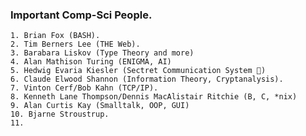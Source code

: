 ### Important Comp-Sci People.

    1. Brian Fox (BASH).
    2. Tim Berners Lee (THE Web).
    3. Barabara Liskov (Type Theory and more)
    4. Alan Mathison Turing (ENIGMA, AI)
    5. Hedwig Evaria Kiesler (Sectret Communication System 🤭)
    6. Claude Elwood Shannon (Information Theory, Cryptanalysis).
    7. Vinton Cerf/Bob Kahn (TCP/IP).
    8. Kenneth Lane Thompson/Dennis MacAlistair Ritchie (B, C, *nix)
    9. Alan Curtis Kay (Smalltalk, OOP, GUI)
    10. Bjarne Stroustrup.
    11. 
